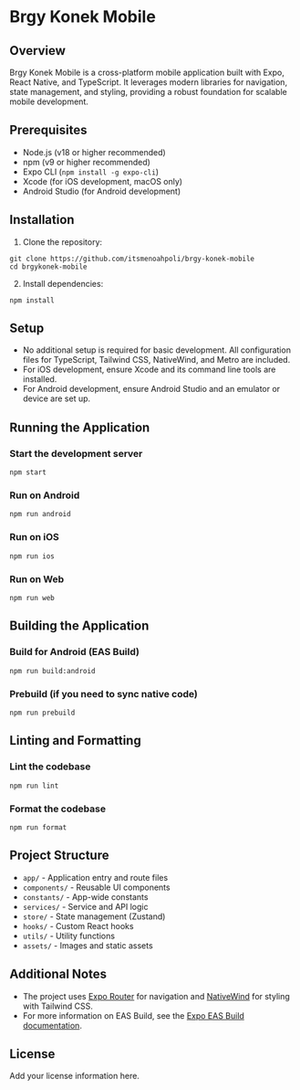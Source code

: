 # Brgy Konek Mobile

## Overview

Brgy Konek Mobile is a cross-platform mobile application built with Expo, React Native, and TypeScript. It leverages modern libraries for navigation, state management, and styling, providing a robust foundation for scalable mobile development.

## Prerequisites

- Node.js (v18 or higher recommended)
- npm (v9 or higher recommended)
- Expo CLI (`npm install -g expo-cli`)
- Xcode (for iOS development, macOS only)
- Android Studio (for Android development)

## Installation

1. Clone the repository:

```
git clone https://github.com/itsmenoahpoli/brgy-konek-mobile
cd brgykonek-mobile
```

2. Install dependencies:

```
npm install
```

## Setup

- No additional setup is required for basic development. All configuration files for TypeScript, Tailwind CSS, NativeWind, and Metro are included.
- For iOS development, ensure Xcode and its command line tools are installed.
- For Android development, ensure Android Studio and an emulator or device are set up.

## Running the Application

### Start the development server

```
npm start
```

### Run on Android

```
npm run android
```

### Run on iOS

```
npm run ios
```

### Run on Web

```
npm run web
```

## Building the Application

### Build for Android (EAS Build)

```
npm run build:android
```

### Prebuild (if you need to sync native code)

```
npm run prebuild
```

## Linting and Formatting

### Lint the codebase

```
npm run lint
```

### Format the codebase

```
npm run format
```

## Project Structure

- `app/` - Application entry and route files
- `components/` - Reusable UI components
- `constants/` - App-wide constants
- `services/` - Service and API logic
- `store/` - State management (Zustand)
- `hooks/` - Custom React hooks
- `utils/` - Utility functions
- `assets/` - Images and static assets

## Additional Notes

- The project uses [Expo Router](https://expo.github.io/router/docs) for navigation and [NativeWind](https://www.nativewind.dev/) for styling with Tailwind CSS.
- For more information on EAS Build, see the [Expo EAS Build documentation](https://docs.expo.dev/build/introduction/).

## License

Add your license information here.
